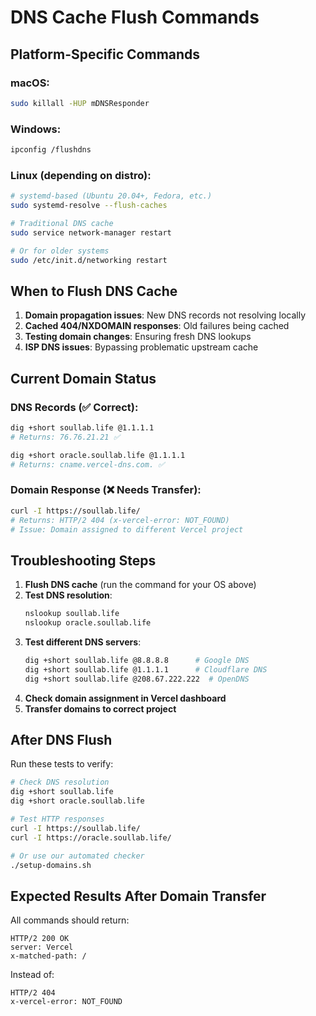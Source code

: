 # DNS Cache Flush Commands

## Platform-Specific Commands

### macOS:

```bash
sudo killall -HUP mDNSResponder
```

### Windows:

```bash
ipconfig /flushdns
```

### Linux (depending on distro):

```bash
# systemd-based (Ubuntu 20.04+, Fedora, etc.)
sudo systemd-resolve --flush-caches

# Traditional DNS cache
sudo service network-manager restart

# Or for older systems
sudo /etc/init.d/networking restart
```

## When to Flush DNS Cache

1. **Domain propagation issues**: New DNS records not resolving locally
2. **Cached 404/NXDOMAIN responses**: Old failures being cached
3. **Testing domain changes**: Ensuring fresh DNS lookups
4. **ISP DNS issues**: Bypassing problematic upstream cache

## Current Domain Status

### DNS Records (✅ Correct):

```bash
dig +short soullab.life @1.1.1.1
# Returns: 76.76.21.21 ✅

dig +short oracle.soullab.life @1.1.1.1
# Returns: cname.vercel-dns.com. ✅
```

### Domain Response (❌ Needs Transfer):

```bash
curl -I https://soullab.life/
# Returns: HTTP/2 404 (x-vercel-error: NOT_FOUND)
# Issue: Domain assigned to different Vercel project
```

## Troubleshooting Steps

1. **Flush DNS cache** (run the command for your OS above)
2. **Test DNS resolution**:
   ```bash
   nslookup soullab.life
   nslookup oracle.soullab.life
   ```
3. **Test different DNS servers**:
   ```bash
   dig +short soullab.life @8.8.8.8      # Google DNS
   dig +short soullab.life @1.1.1.1      # Cloudflare DNS
   dig +short soullab.life @208.67.222.222  # OpenDNS
   ```
4. **Check domain assignment in Vercel dashboard**
5. **Transfer domains to correct project**

## After DNS Flush

Run these tests to verify:

```bash
# Check DNS resolution
dig +short soullab.life
dig +short oracle.soullab.life

# Test HTTP responses
curl -I https://soullab.life/
curl -I https://oracle.soullab.life/

# Or use our automated checker
./setup-domains.sh
```

## Expected Results After Domain Transfer

All commands should return:

```
HTTP/2 200 OK
server: Vercel
x-matched-path: /
```

Instead of:

```
HTTP/2 404
x-vercel-error: NOT_FOUND
```
